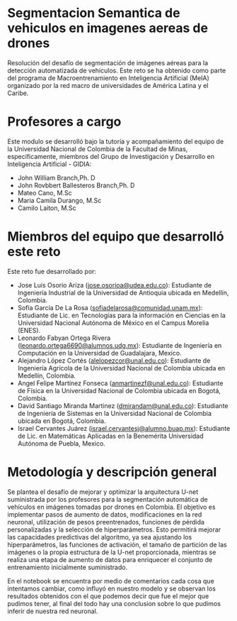# Segmentacion Semantica de vehiculos en imagenes aereas de drones
Resolución del desafío de segmentación de imágenes aéreas para la detección automatizada de vehículos. Este reto se ha obtenido como parte del programa de Macroentrenamiento en Inteligencia Artificial (MeIA) organizado por la red macro de universidades de América Latina y el Caribe.
# Profesores a cargo
Este modulo se desarrolló bajo la tutoría y acompañamiento del equipo de la Universidad Nacional de Colombia de la Facultad de Minas, especificamente, miembros del Grupo de Investigación y Desarrollo en Inteligencia Artificial - GIDIA:

- John William Branch,Ph. D
- John Rovbbert Ballesteros Branch,Ph. D
- Mateo Cano, M.Sc
- Maria Camila Durango, M.Sc
- Camilo Laiton, M.Sc

# Miembros del equipo que desarrolló este reto

Este reto fue desarrollado por:
- Jose Luis Osorio Ariza (jose.osorioa@udea.edu.co): Estudiante de Ingeniería Industrial de la Universidad de Antioquia ubicada en Medellín, Colombia.
- Sofía	García De La Rosa (sofiadelarosa@comunidad.unam.mx): Estudiante de Lic. en Tecnologías para la información en Ciencias en la Universidad Nacional Autónoma de México en el Campus Morelia (ENES).
- Leonardo Fabyan	Ortega Rivera (leonardo.ortega6690@alumnos.udg.mx): Estudiante de Ingeniería en Computación en la Universidad de Guadalajara, Mexico.
- Alejandro	López Cortés (alelopezcor@unal.edu.co): Estudiante de Ingeniería Agrícola de la Universidad Nacional de Colombia ubicada en Medellín, Colombia.
- Angel Felipe Martínez Fonseca (anmartinezf@unal.edu.co): Estudiante de Física en la Universidad Nacional de Colombia ubicada en Bogotá, Colombia.
- David Santiago Miranda Martinez (dmirandam@unal.edu.co): Estudiante de Ingeniería de Sistemas en la Universidad Nacional de Colombia ubicada en Bogotá, Colombia.
- Israel Cervantes Juárez (israel.cervantesj@alumno.buap.mx): Estudiante de Lic. en Matemáticas Aplicadas en la Benemérita Universidad Autónoma de Puebla, Mexico.

# Metodología y descripción general
Se plantea el desafío de mejorar y optimizar la arquitectura U-net suministrada por los profesores para la segmentación automática de vehículos en imágenes tomadas por drones en Colombia. El objetivo es implementar pasos de aumento de datos, modificaciones en la red neuronal, utilización de pesos preentrenados, funciones de pérdida personalizadas y la selección de hiperparámetros. Esto permitirá mejorar las capacidades predictivas del algoritmo, ya sea ajustando los hiperparámetros, las funciones de activación, el tamaño de partición de las imágenes o la propia estructura de la U-net proporcionada, mientras se realiza una etapa de aumento de datos para enriquecer el conjunto de entrenamiento inicialmente suministrado.

En el notebook se encuentra por medio de comentarios cada cosa que intentamos cambiar, como influyó en nuestro modelo y se observan los resultados obtenidos con el que podemos decir que fue el mejor que pudimos tener, al final del todo hay una conclusion sobre lo que pudimos inferir de nuestra red neuronal.
